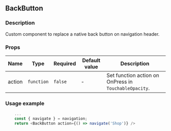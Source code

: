 ## <a name="section-back-button"> BackButton </a>

### Description

Custom component to replace a native back button on navigation header.

### Props

| Name   | Type       | Required | Default value | Description                                           |
| ------ | ---------- | -------- | ------------- | ----------------------------------------------------- |
| action | `function` | `false`  | -             | Set function action on OnPress in `TouchableOpacity`. |

### Usage example

```js
    ...
    const { navigate } = navigation;
    return <BackButton action={() => navigate('Shop')} />
```
